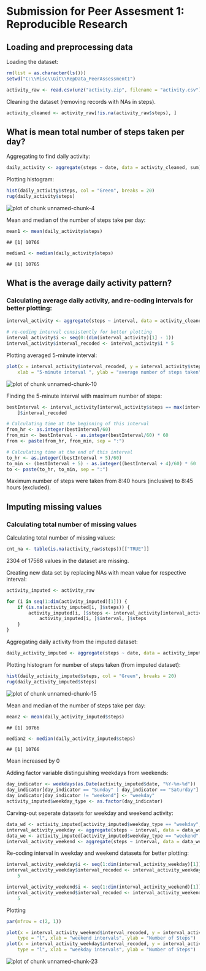 Submission for Peer Assesment 1: Reproducible Research
======================================================

## Loading and preprocessing data

Loading the dataset:


```r
rm(list = as.character(ls()))
setwd("C:\\Misc\\Git\\RepData_PeerAssessment1")

activity_raw <- read.csv(unz("activity.zip", filename = "activity.csv"))
```


Cleaning the dataset (removing records with NAs in steps).


```r
activity_cleaned <- activity_raw[!is.na(activity_raw$steps), ]
```


## What is mean total number of steps taken per day?

Aggregating to find daily activity:

```r
daily_activity <- aggregate(steps ~ date, data = activity_cleaned, sum)
```


Plotting histogram:

```r
hist(daily_activity$steps, col = "Green", breaks = 20)
rug(daily_activity$steps)
```

![plot of chunk unnamed-chunk-4](figure/unnamed-chunk-4.png) 


Mean and median of the number of steps take per day:

```r
mean1 <- mean(daily_activity$steps)
```


```
## [1] 10766
```


```r
median1 <- median(daily_activity$steps)
```


```
## [1] 10765
```


## What is the average daily activity pattern?

### Calculating average daily activity, and re-coding intervals for better plotting:

```r
interval_activity <- aggregate(steps ~ interval, data = activity_cleaned, mean)

# re-coding interval consistently for better plotting
interval_activity$i <- seq(0:(dim(interval_activity)[1] - 1))
interval_activity$interval_recoded <- interval_activity$i * 5
```


Plotting averaged 5-minute interval:

```r
plot(x = interval_activity$interval_recoded, y = interval_activity$steps, type = "l", 
    xlab = "5-minute interval ", ylab = "average number of steps taken")
```

![plot of chunk unnamed-chunk-10](figure/unnamed-chunk-10.png) 


Finding the 5-minute interval with maximum number of steps:

```r
bestInterval <- interval_activity[interval_activity$steps == max(interval_activity$steps), 
    ]$interval_recoded

# Calculating time at the beginning of this interval
from_hr <- as.integer(bestInterval/60)
from_min <- bestInterval - as.integer(bestInterval/60) * 60
from <- paste(from_hr, from_min, sep = ":")

# Calculating time at the end of this interval
to_hr <- as.integer((bestInterval + 5)/60)
to_min <- (bestInterval + 5) - as.integer((bestInterval + 4)/60) * 60
to <- paste(to_hr, to_min, sep = ":")
```


Maximum number of steps were taken from 8:40 hours (inclusive) to 8:45 hours (excluded).  
  

## Imputing missing values

### Calculating total number of missing values

Calculating total number of missing values:

```r
cnt_na <- table(is.na(activity_raw$steps))[["TRUE"]]
```

2304 of 17568 values in the dataset are missing.

Creating new data set by replacing NAs with mean value for respective interval:


```r
activity_imputed <- activity_raw

for (i in seq(1:dim(activity_imputed)[1])) {
    if (is.na(activity_imputed[i, ]$steps)) {
        activity_imputed[i, ]$steps <- interval_activity[interval_activity$interval == 
            activity_imputed[i, ]$interval, ]$steps
    }
}
```


Aggregating daily activity from the imputed dataset:


```r
daily_activity_imputed <- aggregate(steps ~ date, data = activity_imputed, sum)
```


Plotting histogram for number of steps taken (from imputed dataset):

```r
hist(daily_activity_imputed$steps, col = "Green", breaks = 20)
rug(daily_activity_imputed$steps)
```

![plot of chunk unnamed-chunk-15](figure/unnamed-chunk-15.png) 


Mean and median of the number of steps take per day:

```r
mean2 <- mean(daily_activity_imputed$steps)
```


```
## [1] 10766
```


```r
median2 <- median(daily_activity_imputed$steps)
```


```
## [1] 10766
```


Mean increased by 0

Adding factor variable distinguishing weekdays from weekends:

```r
day_indicator <- weekdays(as.Date(activity_imputed$date, "%Y-%m-%d"))
day_indicator[day_indicator == "Sunday" | day_indicator == "Saturday"] <- "weekend"
day_indicator[day_indicator != "weekend"] <- "weekday"
activity_imputed$weekday_type <- as.factor(day_indicator)
```


Carving-out seperate datasets for weekday and weekend activity:

```r
data_wd <- activity_imputed[activity_imputed$weekday_type == "weekday", ]
interval_activity_weekday <- aggregate(steps ~ interval, data = data_wd, mean)
data_we <- activity_imputed[activity_imputed$weekday_type == "weekend", ]
interval_activity_weekend <- aggregate(steps ~ interval, data = data_we, mean)
```



Re-coding interval in weekday and weekend datasets for better plotting:

```r
interval_activity_weekday$i <- seq(1:dim(interval_activity_weekday)[1])
interval_activity_weekday$interval_recoded <- interval_activity_weekday$i * 
    5

interval_activity_weekend$i <- seq(1:dim(interval_activity_weekend)[1])
interval_activity_weekend$interval_recoded <- interval_activity_weekend$i * 
    5
```


Plotting

```r
par(mfrow = c(2, 1))

plot(x = interval_activity_weekend$interval_recoded, y = interval_activity_weekend$steps, 
    type = "l", xlab = "weekend intervals", ylab = "Number of Steps")
plot(x = interval_activity_weekday$interval_recoded, y = interval_activity_weekday$steps, 
    type = "l", xlab = "weekday intervals", ylab = "Number of Steps")
```

![plot of chunk unnamed-chunk-23](figure/unnamed-chunk-23.png) 

